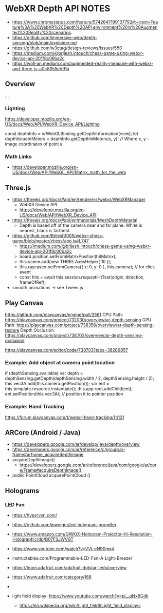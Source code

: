 # WebXR Depth API NOTES 

- https://www.chromestatus.com/feature/5742647199137792#:~:text=Feature%3A%20WebXR%20Depth%20API,environment%20in%20Augmented%20Reality%20scenarios.
- https://github.com/immersive-web/depth-sensing/blob/main/explainer.md
- https://github.com/w3ctag/design-reviews/issues/550
- https://medium.com/@brijesh.intouch/chess-game-using-webxr-device-api-201f8c06ba2c
- https://woll-an.medium.com/augmented-reality-measure-with-webxr-and-three-js-a0c8355eb91a

## Overview
...

### Lighting
https://developer.mozilla.org/en-US/docs/Web/API/WebXR_Device_API/Lighting

const depthInfo = xrWebGLBinding.getDepthInformation(view);
let depthValueInMeters = depthInfo.getDepthInMeters(x, y);
  // Where x, y - image coordinates of point a.

### Math Links

- https://developer.mozilla.org/en-US/docs/Web/API/WebGL_API/Matrix_math_for_the_web

## Three.js

- https://threejs.org/docs/#api/en/renderers/webxr/WebXRManager
  - WebXR Device API
  - https://developer.mozilla.org/en-US/docs/Web/API/WebXR_Device_API
- https://threejs.org/docs/#api/en/materials/MeshDepthMaterial
  - Depth is based off of the camera near and far plane. White is nearest, black is farthest.
- https://github.com/Brijesh1005/webxr-chess-game/blob/master/chess/app.js#L747
  - https://medium.com/@brijesh.intouch/chess-game-using-webxr-device-api-201f8c06ba2c
  - board.position.setFromMatrixPosition(hitMatrix);
  - this.scene.add(new THREE.AxesHelper( 10 ));
  - this.raycaster.setFromCamera({ x: 0, y: 0 }, this.camera); // for click event
  - const hits = await this.session.requestHitTest(origin, direction, frameOfRef);
- smooth animations -> see Tween.js


## Play Canvas

https://github.com/playcanvas/engine/pull/2561
CPU Path: https://playcanvas.com/project/732030/overview/ar-depth-sensing
GPU Path: https://playcanvas.com/project/738358/overview/ar-depth-sensing-texture
Depth Occlusion: https://playcanvas.com/project/738703/overview/ar-depth-sensing-occlusion

https://playcanvas.com/editor/code/738703?tabs=38289857

### Example: Add object at camera point location
if (depthSensing.available)
    var depth = depthSensing.getDepth(depthSensing.width / 2, depthSensing.height / 2);
    this.vec3A.add(this.camera.getPosition());
    var ent = this.template.resource.instantiate();
    this.app.root.addChild(ent);     
    ent.setPosition(this.vec3A); // position it to pointer position

### Example: Hand Tracking
https://forum.playcanvas.com/t/webxr-hand-tracking/14131

## ARCore (Android / Java)

- https://developers.google.com/ar/develop/java/depth/overview
- https://developers.google.com/ar/reference/c/group/ar-frame#arframe_acquiredepthimage
- acquireDepthImage()
  - https://developers.google.com/ar/reference/java/com/google/ar/core/Frame#acquireDepthImage()
- public PointCloud acquirePointCloud ()

## Holograms

### LED Fan

- https://hypervsn.com/
- https://github.com/jnweiger/led-hologram-propeller
- https://www.amazon.com/GIWOX-Hologram-Projector-Hi-Resolution-Holographic/dp/B07FSJWVGT
- https://www.youtube.com/watch?v=VVt-eN90mx4
- instructables.com/Programmable-LED-Fan-A-Light-Breeze/

- https://learn.adafruit.com/adafruit-dotstar-leds/overview
- https://www.adafruit.com/category/168 
- 

- light field display: https://www.youtube.com/watch?v=pI__qNx8Gdk
  - https://en.wikipedia.org/wiki/Light_field#Light_field_displays
